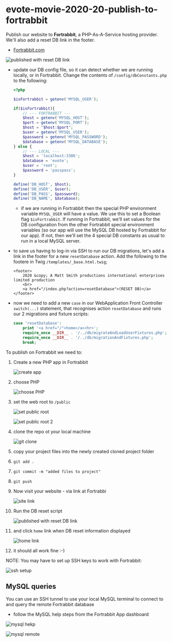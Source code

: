 # evote-movie-2020-20-publish-to-fortrabbit

Publish our website to **Fortrabbit**, a PHP-As-A-Service hosting provider. We'll also add a reset DB link in the footer.

- [Fortrabbit.com](https://www.fortrabbit.com/)

![published with reset DB link](screenshots/resetDb.png)

- update our DB config file, so it can detect whether we are running locally, or in Fortrabbit. Change the contents of `/config/dbConstants.php` to the following:

    ```php
    <?php
    
    $isFortrabbit = getenv('MYSQL_USER');
    
    if($isFortrabbit){
        // --- FORTRABBIT ---
        $host = getenv('MYSQL_HOST');
        $port = getenv('MYSQL_PORT');
        $host = "$host:$port";
        $user = getenv('MYSQL_USER');
        $password = getenv('MYSQL_PASSWORD');
        $database = getenv('MYSQL_DATABASE');
    } else {
        // --- LOCAL ---
        $host = 'localhost:3306';
        $database = 'evote';
        $user = 'root';
        $password = 'passpass';
    }
    
    define('DB_HOST', $host);
    define('DB_USER', $user);
    define('DB_PASS', $password);
    define('DB_NAME', $database);
    ```
  
    - if we are running in Fortrabbit then the special PHP environment variable `MYSQL_USER` will have a value. We use this to set a Boolean flag `$isFortrabbit`. If running in Fortrabbit, we'll set values for the DB configuration from the other Fortrabbit special environment variables (so our app will use the MySQL DB hosted by Fortrabbit for our app). If not, then we'll set the 4 special DB constants as usual to run in a local MySQL server.
    
- to save us having to log-in via SSH to run our DB migrations, let's add a link in the footer for a new `resetDatabase` action. Add the following to the footere in Twig `/templates/_base.html.twig`;
    
    ```twig
    <footer>
        2020 &copy; A Matt Smith productions international enterprises limited production
        <br>
        <a href="/index.php?action=resetDatabase">(RESET DB)</a>
    </footer>
    ```
  
- now we need to add a new `case` in our WebApplication Front Controller `switch(...)` statement, that recognises action `resetDatabase` and runs our 2 migrations and fixture scripts:

    ```php
    case 'resetDatabase':
        print '<a href="/">home</a><hr>';
        require_once __DIR__ . '/../db/migrateAndLoadUserFixtures.php';
        require_once __DIR__ . '/../db/migrationAndFixtures.php';
        break;
    ```

To publish on Fortrabbit we need to:

1. Create a new PHP app in Fortrabbit

    ![create app](screenshots/1_createApp.png)

1. choose PHP

    ![choose PHP](screenshots/2_choosePHP.png)

1. set the web root to `/public`

    ![set public root](screenshots/3_set_public_root.png)
    
    ![set public root 2](screenshots/4_public.png)

1. clone the repo ot your local machine

    ![git clone](screenshots/5_clone_git.png)

1. copy your project files into the newly created cloned project folder

1. `git add .`

1. `git commit -m "added files to project"`

1. `git push`

1. Now visit your website - via link at Fortrabbi

    ![site link](screenshots/6_preview.png)

1. Run the DB reset script

    ![published with reset DB link](screenshots/resetDb.png)

1. and click `home` link when DB reset information displayed

    ![home link](screenshots/7_run_reseet.png)

1. it should all work fine :-)



NOTE: You may have to set up SSH keys to work with Fortrabbit:

![ssh setup](screenshots/8_shh_setup.png)


## MySQL queries

You can use an SSH tunnel to use your local MySQL terminal to connect to and query the remote Fortrabbit database

- follow the MySQL help steps from the Fortrabbit App dashboard

![mysql hekp](screenshots/10_mysql_help.png)

![mysql remote](screenshots/9_mysql.png)

